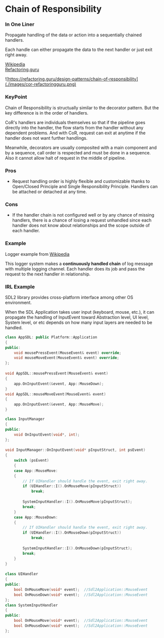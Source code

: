 # Chain of Responsibility

### In One Liner

Propagate handling of the data or action into a sequentially chained handlers.

Each handle can either propagate the data to the next handler or just exit right away. 

[Wikipedia](https://en.wikipedia.org/wiki/Chain-of-responsibility_pattern)
<br/>
[Refactoring.guru](https://refactoring.guru/design-patterns/chain-of-responsibility)

![https://refactoring.guru/design-patterns/chain-of-responsibility](./images/cor-refactoringguru.png)

### KeyPoint

Chain of Responsibility is structually similar to the decorator pattern. But the key difference is in the order of handlers.

CoR's handlers are individuals themselves so that if the pipeline goes directly into the handler, the flow starts from the handler without any dependent problems. And with CoR, request can exit at anytime if the handler does not want further handlings.

Meanwhile, decorators are usually composited with a main component and by a sequence, call order is respected and must be done in a sequence. Also it cannot allow halt of request in the middle of pipeline. 

### Pros 

- Request handling order is highly flexible and customizable thanks to Open/Closed Principle and Single Responsibility Principle. Handlers can be attached or detached at any time. 

### Cons

- If the handler chain is not configured well or by any chance of missing handlers, there is a chance of losing a request unhandled since each handler does not know about relationships and the scope outside of each handler.

### Example

Logger example from [Wikipedia](https://en.wikipedia.org/wiki/Chain-of-responsibility_pattern)

This logger system makes a **continuously handled chain** of log message with multiple logging channel. Each handler does its job and pass the request to the next handler in relationship.


### IRL Example

SDL2 library provides cross-platform interface among other OS environment.

When the SDL Application takes user input (keyboard, mouse, etc.), it can propagate the handling of InputEvent toward Abstraction level, UI level, System level, or etc depends on how many input layers are needed to be handled. 

```c++
class AppSDL: public Platform::Application 
{
public:
    void mousePressEvent(MouseEvent& event) override;
    void mouseMoveEvent(MouseEvent& event) override;
};

void AppSDL::mousePressEvent(MouseEvent& event)
{
    app.OnInputEvent(&event, App::MouseDown);
}
void AppSDL::mouseMoveEvent(MouseEvent& event)
{
    app.OnInputEvent(&event, App::MouseMove);
}
```

```c++
class InputManager
{
public:
    void OnInputEvent(void*, int);
};

void InputManager::OnInputEvent(void* pInputStruct, int psEvent)
{
    switch (psEvent)
    {
    case App::MouseMove:
    {
        // If UIHandler should handle the event, exit right away.
        if (UIHandler::I().OnMouseMove(pInputStruct))
            break;

        SystemInputHandler::I().OnMouseMove(pInputStruct);
        break; 
    }
    case App::MouseDown:
    {
        // If UIHandler should handle the event, exit right away.
        if (UIHandler::I().OnMouseDown(pInputStruct))
            break;

        SystemInputHandler::I().OnMouseDown(pInputStruct);
        break;
    }
}

class UIHandler
{
public:
    bool OnMouseMove(void* event);  //Sdl2Application::MouseEvent
    bool OnMouseDown(void* event);  //Sdl2Application::MouseEvent
};
class SystemInputHandler
{
public:
    bool OnMouseMove(void* event);  //Sdl2Application::MouseEvent
    bool OnMouseDown(void* event);  //Sdl2Application::MouseEvent
};
```